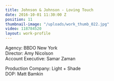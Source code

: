 ```yaml
---
title: Johnson & Johnson - Loving Touch
date: 2016-10-01 11:30:00 Z
position: 11
thumbnail-image: "/uploads/work_thumb_022.jpg"
video: 118784520
layout: work-profile
---
```


Agency: BBDO New York<br>
Director: Amy Nicolson<br>
Account Executive: Samar Zaman<br>

Production Company: Light + Shade<br>
DOP: Matt Bamkin<br>